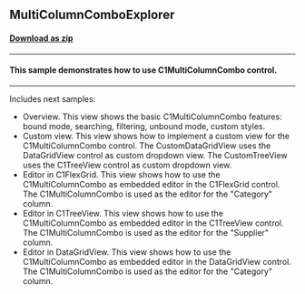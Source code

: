 ## MultiColumnComboExplorer
#### [Download as zip](https://grapecity.github.io/DownGit/#/home?url=https://github.com/GrapeCity/ComponentOne-WinForms-Samples/tree/master/Core\MultiColumnCombo\CS\MultiColumnComboExplorer)
____
#### This sample demonstrates how to use C1MultiColumnCombo control.
____
Includes next samples:

* Overview.
  This view shows the basic C1MultiColumnCombo features: bound mode, searching, filtering, unbound mode, custom styles.  
* Custom view.
  This view shows how to implement a custom view for the C1MultiColumnCombo control. The CustomDataGridView uses the DataGridView control as custom dropdown view.
  The CustomTreeView uses the C1TreeView control as custom dropdown view.
* Editor in C1FlexGrid.
  This view shows how to use the C1MultiColumnCombo as embedded editor in the C1FlexGrid control.
  The C1MultiColumnCombo is used as the editor for the "Category" column.
* Editor in C1TreeView.
  This view shows how to use the C1MultiColumnCombo as embedded editor in the C1TreeView control.
  The C1MultiColumnCombo is used as the editor for the "Supplier" column.
* Editor in DataGridView.
  This view shows how to use the C1MultiColumnCombo as embedded editor in the DataGridView control.
  The C1MultiColumnCombo is used as the editor for the "Category" column.